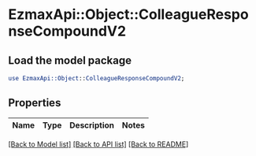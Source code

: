 # EzmaxApi::Object::ColleagueResponseCompoundV2

## Load the model package
```perl
use EzmaxApi::Object::ColleagueResponseCompoundV2;
```

## Properties
Name | Type | Description | Notes
------------ | ------------- | ------------- | -------------

[[Back to Model list]](../README.md#documentation-for-models) [[Back to API list]](../README.md#documentation-for-api-endpoints) [[Back to README]](../README.md)


